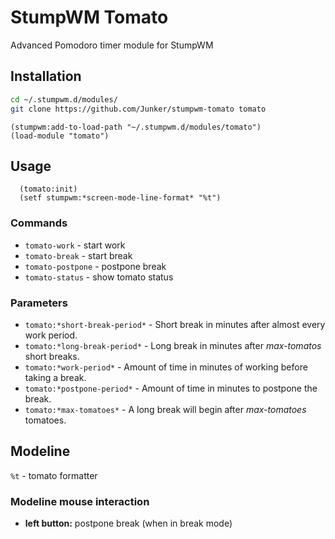 # StumpWM Tomato

Advanced Pomodoro timer module for StumpWM

## Installation

```bash
cd ~/.stumpwm.d/modules/
git clone https://github.com/Junker/stumpwm-tomato tomato
```

```common-lisp
(stumpwm:add-to-load-path "~/.stumpwm.d/modules/tomato")
(load-module "tomato")
```

## Usage

```common-lisp
  (tomato:init)
  (setf stumpwm:*screen-mode-line-format* "%t")
```

### Commands

- `tomato-work` - start work
- `tomato-break` - start break
- `tomato-postpone` - postpone break
- `tomato-status` - show tomato status

### Parameters

- `tomato:*short-break-period*` - Short break in minutes after almost every work period.
- `tomato:*long-break-period*` - Long break in minutes after *max-tomatos* short breaks.
- `tomato:*work-period*` - Amount of time in minutes of working before taking a break.
- `tomato:*postpone-period*` - Amount of time in minutes to postpone the break.
- `tomato:*max-tomatoes*` - A long break will begin after *max-tomatoes* tomatoes.

## Modeline

`%t` - tomato formatter

### Modeline mouse interaction

- **left button:** postpone break (when in break mode)
